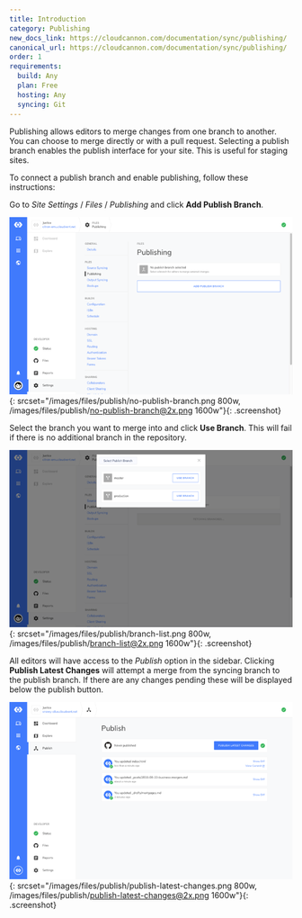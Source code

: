 ```yaml
---
title: Introduction
category: Publishing
new_docs_link: https://cloudcannon.com/documentation/sync/publishing/
canonical_url: https://cloudcannon.com/documentation/sync/publishing/
order: 1
requirements:
  build: Any
  plan: Free
  hosting: Any
  syncing: Git
---
```


Publishing allows editors to merge changes from one branch to another. You can choose to merge directly or with a pull request. Selecting a publish branch enables the publish interface for your site. This is useful for staging sites.

To connect a publish branch and enable publishing, follow these instructions:

Go to *Site Settings* / *Files* / *Publishing* and click **Add Publish Branch**.

![Storage Providers interface](/images/files/publish/no-publish-branch.png){: srcset="/images/files/publish/no-publish-branch.png 800w, /images/files/publish/no-publish-branch@2x.png 1600w"}{: .screenshot}

Select the branch you want to merge into and click **Use Branch**. This will fail if there is no additional branch in the repository.

![Publish branch authentication](/images/files/publish/branch-list.png){: srcset="/images/files/publish/branch-list.png 800w, /images/files/publish/branch-list@2x.png 1600w"}{: .screenshot}

All editors will have access to the *Publish* option in the sidebar. Clicking **Publish Latest Changes** will attempt a merge from the syncing branch to the publish branch. If there are any changes pending these will be displayed below the publish button.

![Publish branch authorisation](/images/files/publish/publish-latest-changes.png){: srcset="/images/files/publish/publish-latest-changes.png 800w, /images/files/publish/publish-latest-changes@2x.png 1600w"}{: .screenshot}
